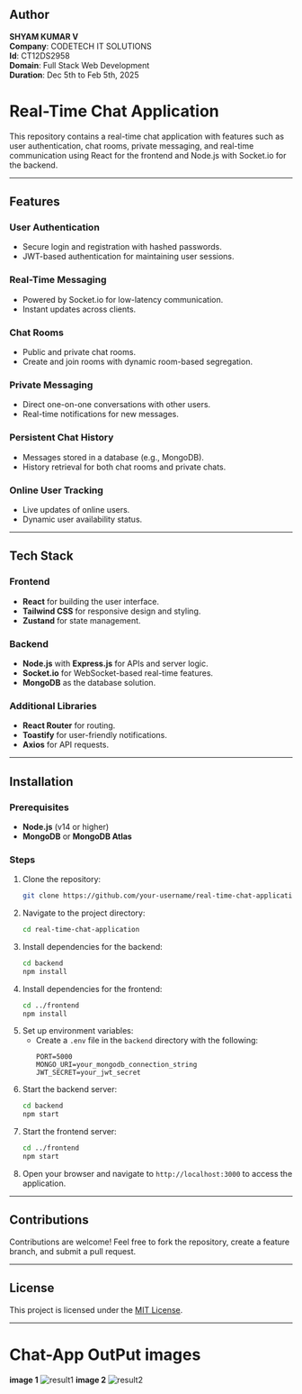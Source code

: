 ## Author
**SHYAM KUMAR V**  
**Company**: CODETECH IT SOLUTIONS  
**Id**: CT12DS2958  
**Domain**: Full Stack Web Development  
**Duration**: Dec 5th to Feb 5th, 2025


# Real-Time Chat Application
This repository contains a real-time chat application with features such as user authentication, chat rooms, private messaging, and real-time communication using React for the frontend and Node.js with Socket.io for the backend.

---

## Features

### User Authentication
- Secure login and registration with hashed passwords.
- JWT-based authentication for maintaining user sessions.

### Real-Time Messaging
- Powered by Socket.io for low-latency communication.
- Instant updates across clients.

### Chat Rooms
- Public and private chat rooms.
- Create and join rooms with dynamic room-based segregation.

### Private Messaging
- Direct one-on-one conversations with other users.
- Real-time notifications for new messages.

### Persistent Chat History
- Messages stored in a database (e.g., MongoDB).
- History retrieval for both chat rooms and private chats.

### Online User Tracking
- Live updates of online users.
- Dynamic user availability status.

---

## Tech Stack

### Frontend
- **React** for building the user interface.
- **Tailwind CSS** for responsive design and styling.
- **Zustand** for state management.

### Backend
- **Node.js** with **Express.js** for APIs and server logic.
- **Socket.io** for WebSocket-based real-time features.
- **MongoDB** as the database solution.

### Additional Libraries
- **React Router** for routing.
- **Toastify** for user-friendly notifications.
- **Axios** for API requests.

---

## Installation

### Prerequisites
- **Node.js** (v14 or higher)
- **MongoDB** or **MongoDB Atlas**

### Steps
1. Clone the repository:
   ```bash
   git clone https://github.com/your-username/real-time-chat-application.git
   ```
2. Navigate to the project directory:
   ```bash
   cd real-time-chat-application
   ```
3. Install dependencies for the backend:
   ```bash
   cd backend
   npm install
   ```
4. Install dependencies for the frontend:
   ```bash
   cd ../frontend
   npm install
   ```
5. Set up environment variables:
   - Create a `.env` file in the `backend` directory with the following:
     ```env
     PORT=5000
     MONGO_URI=your_mongodb_connection_string
     JWT_SECRET=your_jwt_secret
     ```
6. Start the backend server:
   ```bash
   cd backend
   npm start
   ```
7. Start the frontend server:
   ```bash
   cd ../frontend
   npm start
   ```
8. Open your browser and navigate to `http://localhost:3000` to access the application.

---

## Contributions
Contributions are welcome! Feel free to fork the repository, create a feature branch, and submit a pull request.

---

## License
This project is licensed under the [MIT License](LICENSE).

---






# Chat-App OutPut images
**image 1**
![result1](https://github.com/user-attachments/assets/7b8ddb47-c836-4a81-b245-622b8b255250)
**image 2**
![result2](https://github.com/user-attachments/assets/37138d4b-21ca-4132-b217-d9ca981fcb94)

